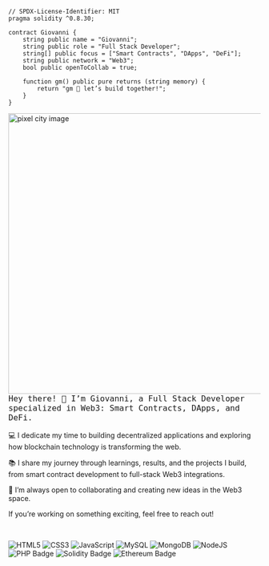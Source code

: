 <div align="center">

</div>

```solidity
// SPDX-License-Identifier: MIT
pragma solidity ^0.8.30;

contract Giovanni {
    string public name = "Giovanni";
    string public role = "Full Stack Developer";
    string[] public focus = ["Smart Contracts", "DApps", "DeFi"];
    string public network = "Web3";
    bool public openToCollab = true;

    function gm() public pure returns (string memory) {
        return "gm 👋 let’s build together!";
    }
}
```

<img align="right" src="https://media0.giphy.com/media/v1.Y2lkPTc5MGI3NjExbXJrdTA1dXMweDZ4YzU5N2lnYW5rZW5sdnE4eXdvNGpkYTU2NHF1ZiZlcD12MV9pbnRlcm5hbF9naWZfYnlfaWQmY3Q9Zw/Ya63hjCGVaHjmXzWy0/giphy.gif" height="560px" alt="pixel city image">

<br/>
<p style="animation: fadein 2s; font-size: medium;font-family: 'IBM Plex Mono', monospace;">
Hey there! 👋 I’m Giovanni, a Full Stack Developer specialized in Web3:  
Smart Contracts, DApps, and DeFi.  

💻 I dedicate my time to building decentralized applications and exploring 
how blockchain technology is transforming the web.  

📚 I share my journey through learnings, results, and the projects I build, 
from smart contract development to full-stack Web3 integrations.  

🤝 I’m always open to collaborating and creating new ideas in the Web3 space.  

If you’re working on something exciting, feel free to reach out!
</p>
<br/>

![HTML5](https://img.shields.io/badge/html5-%23E34F26.svg?style=for-the-badge&logo=html5&logoColor=white)
![CSS3](https://img.shields.io/badge/css3-%231572B6.svg?style=for-the-badge&logo=css3&logoColor=white)
![JavaScript](https://img.shields.io/badge/javascript-%23323330.svg?style=for-the-badge&logo=javascript&logoColor=%23F7DF1E)
![MySQL](https://img.shields.io/badge/mysql-4479A1.svg?style=for-the-badge&logo=mysql&logoColor=white)
![MongoDB](https://img.shields.io/badge/MongoDB-%234ea94b.svg?style=for-the-badge&logo=mongodb&logoColor=white)
![NodeJS](https://img.shields.io/badge/node.js-6DA55F?style=for-the-badge&logo=node.js&logoColor=white)
![PHP Badge](https://img.shields.io/badge/PHP-777BB4?logo=php&logoColor=fff&style=for-the-badge)
![Solidity Badge](https://img.shields.io/badge/Solidity-363636?logo=solidity&logoColor=fff&style=for-the-badge)
![Ethereum Badge](https://img.shields.io/badge/Ethereum-3C3C3D?logo=ethereum&logoColor=fff&style=for-the-badge)

